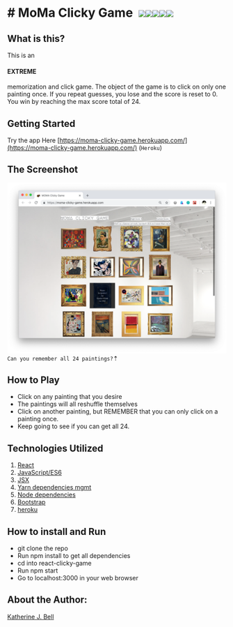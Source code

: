 # &#35; MoMa Clicky Game&nbsp;&nbsp;<img src="https://img.icons8.com/color/48/000000/picasso.png"><img src="https://img.icons8.com/color/48/000000/modern-art.png"><img src="https://img.icons8.com/color/48/000000/easel.png"><img src="https://img.icons8.com/color/48/000000/magritte.png"><img src="https://img.icons8.com/color/48/000000/edvard-munch.png">

## What is this?
This is an <h4>EXTREME</h4> memorization and click game. The object of the game is to click on only one painting once. If you repeat guesses, you lose and the score is reset to 0. You win by reaching the max score total of 24.

## Getting Started
Try the app Here [https://moma-clicky-game.herokuapp.com/](https://moma-clicky-game.herokuapp.com/) (`Heroku`)

## The Screenshot
![Screenshot](/public/assets/screenshots/demo-1.png)
`Can you remember all 24 paintings?`&#8673;

## How to Play
* Click on any painting that you desire
* The paintings will all reshuffle themselves
* Click on another painting, but REMEMBER that you can only click on a painting once.
* Keep going to see if you can get all 24.

## Technologies Utilized
01. [React](https://reactjs.org/)
02. [JavaScript/ES6](http://es6-features.org/#Constants)
03. [JSX](https://reactjs.org/docs/introducing-jsx.html)
04. [Yarn dependencies mgmt](https://yarnpkg.com/en/)
05. [Node dependencies](https://nodejs.org/en/)
06. [Bootstrap](https://getbootstrap.com/)
07. [heroku](https://www.heroku.com)

## How to install and Run
* git clone the repo
* Run npm install to get all dependencies
* cd into react-clicky-game
* Run npm start
* Go to localhost:3000 in your web browser

## About the Author:
[Katherine J. Bell](https://github.com/katbytes)

